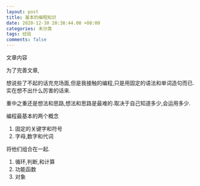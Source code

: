 ```yaml
---
layout: post
title: 基本的编程知识
date: 2020-12-30 20:38:44.00 +08:00
categories: 未分类
tags: 经验
comments: false
---
```


文章内容

为了完善文章,





想说些了不起的话充充场面,但是我接触的编程,只是用固定的语法和单词造句而已.实在想不出什么厉害的话来.

重中之重还是想法和思路,想法和思路是最难的.取决于自己知道多少,会运用多少.



编程最基本的两个概念

1. 固定的关键字和符号
1. 字母,数字和代词

将他们组合在一起.

1. 循环,判断,和计算
1. 功能函数
1. 对象